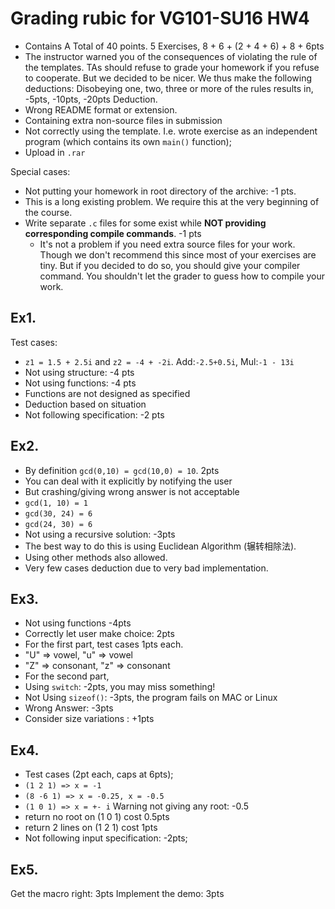 # Grading rubic for VG101-SU16 HW4

* Contains A Total of 40 points. 5 Exercises, 8 + 6 + (2 + 4 + 6) + 8 + 6pts
* The instructor warned you of the consequences of violating the rule of the templates. TAs should refuse to grade your homework if you refuse to cooperate. But we decided to be nicer. We thus make the following deductions: Disobeying one, two, three or more of the rules results in, -5pts, -10pts, -20pts Deduction.
 * Wrong README format or extension.
 * Containing extra non-source files in submission
 * Not correctly using the template. I.e. wrote exercise as an independent program (which contains its own `main()` function);
 * Upload in `.rar`

Special cases:
* Not putting your homework in root directory of the archive: -1 pts. 
 * This is a long existing problem. We require this at the very beginning of the course.
 * Write separate `.c` files for some exist while **NOT providing corresponding compile commands**. -1 pts
   * It's not a problem if you need extra source files for your work. Though we don't recommend this since most of your exercises are tiny. But if you decided to do so, you should give your compiler command. You shouldn't let the grader to guess how to compile your work.

## Ex1.
Test cases:
* `z1 = 1.5 + 2.5i` and `z2 = -4 + -2i`. Add:`-2.5+0.5i`, Mul:`-1 - 13i`
* Not using structure: -4 pts
* Not using functions: -4 pts
* Functions are not designed as specified
 * Deduction based on situation
* Not following specification: -2 pts

## Ex2.
* By definition `gcd(0,10) = gcd(10,0) = 10`. 2pts
 * You can deal with it explicitly by notifying the user
 * But crashing/giving wrong answer is not acceptable
* `gcd(1, 10) = 1` 
* `gcd(30, 24) = 6`
* `gcd(24, 30) = 6`
* Not using a recursive solution: -3pts
* The best way to do this is using Euclidean Algorithm (辗转相除法).
 * Using other methods also allowed.
 * Very few cases deduction due to very bad implementation.

## Ex3.
* Not using functions -4pts
* Correctly let user make choice: 2pts
* For the first part, test cases 1pts each.
 * "U" => vowel, "u" => vowel
 * "Z" => consonant, "z" => consonant
* For the second part,
 * Using `switch`: -2pts, you may miss something!
 * Not Using `sizeof()`: -3pts, the program fails on MAC or Linux
 * Wrong Answer: -3pts
 * Consider size variations : +1pts

## Ex4.
* Test cases (2pt each, caps at 6pts);
 * `(1 2 1) => x = -1` 
 * `(8 -6 1) => x = -0.25, x = -0.5`
 * `(1 0 1) => x = +- i` Warning not giving any root: -0.5
 * return no root on (1 0 1) cost 0.5pts
 * return 2 lines on (1 2 1) cost 1pts
* Not following input specification: -2pts;

## Ex5.
Get the macro right: 3pts
Implement the demo: 3pts